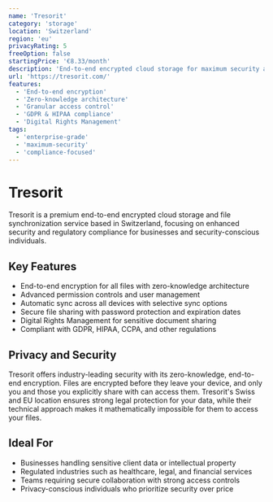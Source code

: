 ```yaml
---
name: 'Tresorit'
category: 'storage'
location: 'Switzerland'
region: 'eu'
privacyRating: 5
freeOption: false
startingPrice: '€8.33/month'
description: 'End-to-end encrypted cloud storage for maximum security and compliance.'
url: 'https://tresorit.com/'
features:
  - 'End-to-end encryption'
  - 'Zero-knowledge architecture'
  - 'Granular access control'
  - 'GDPR & HIPAA compliance'
  - 'Digital Rights Management'
tags:
  - 'enterprise-grade'
  - 'maximum-security'
  - 'compliance-focused'
---
```


# Tresorit

Tresorit is a premium end-to-end encrypted cloud storage and file synchronization service based in Switzerland, focusing on enhanced security and regulatory compliance for businesses and security-conscious individuals.

## Key Features

- End-to-end encryption for all files with zero-knowledge architecture
- Advanced permission controls and user management
- Automatic sync across all devices with selective sync options
- Secure file sharing with password protection and expiration dates
- Digital Rights Management for sensitive document sharing
- Compliant with GDPR, HIPAA, CCPA, and other regulations

## Privacy and Security

Tresorit offers industry-leading security with its zero-knowledge, end-to-end encryption. Files are encrypted before they leave your device, and only you and those you explicitly share with can access them. Tresorit's Swiss and EU location ensures strong legal protection for your data, while their technical approach makes it mathematically impossible for them to access your files.

## Ideal For

- Businesses handling sensitive client data or intellectual property
- Regulated industries such as healthcare, legal, and financial services
- Teams requiring secure collaboration with strong access controls
- Privacy-conscious individuals who prioritize security over price